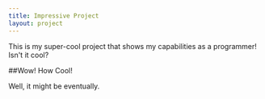 ```yaml
---
title: Impressive Project
layout: project
---
```

This is my super-cool project that shows my capabilities as a programmer! Isn't it cool?

##Wow! How Cool!

Well, it might be eventually.
